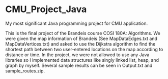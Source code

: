 # CMU_Project_Java
My most significant Java programming project for CMU application.

This is the final project of the Brandeis course COSI 180A: Algorithms. We were given the map information of Brandeis (See MapDataEdges.txt and MapDataVertices.txt) and asked to use the Dijkstra algorithm to find the shortest path between two user-entered locations on the map according to distance or time. In the project, we were not allowed to use any Java libraries so I implemented data structures like singly linked list, heap, and graph by myself. Several sample results can be seen in Output.txt and sample_routes.zip.
